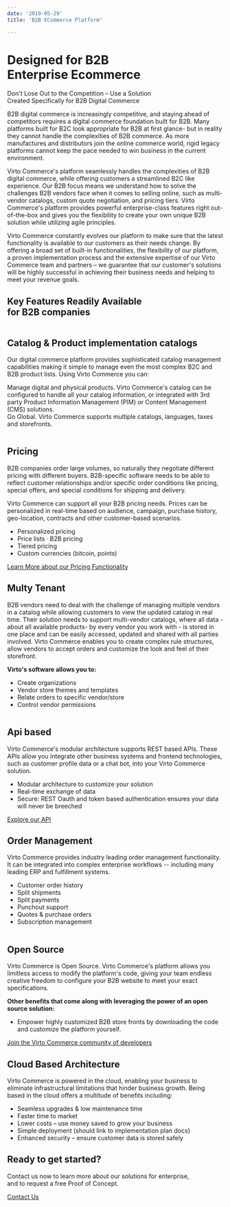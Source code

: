 ```yaml
---
date: '2019-05-29'
title: 'B2B ECommerce Platform'

---
```

<div class="main">
    <div class="page">
        <div class="section section--gray">
            <div class="section__inner container">
                <h1 class="section__t">Designed for B2B <br>Enterprise Ecommerce</h1>
                <p class="section__descr">Don't Lose Out to the Competition – Use a Solution <br>Created Specifically for B2B Digital Commerce</p>
            </div>
        </div>
        <div class="section">
            <div class="section__inner container">
                <div class="row section__info">
                    <div class="col-lg-6">
                        <p class="section__descr">B2B digital commerce is increasingly competitive, and staying ahead of competitors requires a digital commerce foundation built for B2B. Many platforms built for B2C look appropriate for B2B at first glance- but in reality they cannot handle the complexities of B2B commerce. As more manufactures and distributors join the online commerce world, rigid legacy platforms cannot keep the pace needed to win business in the current environment.</p>
                    </div>
                    <div class="col-lg-6">
                        <p class="section__descr">Virto Commerce's platform seamlessly handles the complexities of B2B digital commerce, while offering customers a streamlined B2C like experience. Our B2B focus means we understand how to solve the challenges B2B vendors face when it comes to selling online, such as multi-vendor catalogs, custom quote negotiation, and pricing tiers. Virto Commerce's platform provides powerful enterprise-class features right out-of-the-box and gives you the flexibility to create your own unique B2B solution while utilizing agile principles. </p>
                    </div>
                </div>
                <div class="row section__info mt-5">
                    <p class="section__descr section__descr--gray">Virto Commerce constantly evolves our platform to make sure that the latest functionality is available to our customers as their needs change. By offering a broad set of built-in functionalities, the flexibility of our platform, a proven implementation process and the extensive expertise of our Virto Commerce team and partners – we guarantee that our customer's solutions will be highly successful in achieving their business needs and helping to meet your revenue goals.</p>
                </div>
            </div>
        </div>
        <div class="section">
            <div class="section__inner container">
                <h2 class="section__t">Key Features Readily Available <br>for B2B companies</h2>
            </div>
        </div>
        <div class="section">
            <div class="section__inner container">
                <div class="row align-items-lg-center flex-row-reverse">
                    <div class="section__img col-lg">
                        <img src="../assets/images/b2b-ecommerce-platform/catalog-product.png" alt="" class="section__pic">
                    </div>
                    <div class="col-lg-auto section__info">
                        <h2 class="section__t">Catalog & Product implementation catalogs</h2>
                        <p class="section__descr">Our digital commerce platform provides sophisticated catalog management capabilities making it simple to manage even the most complex B2C and B2B product lists. Using Virto Commerce you can:</p>
                        <p class="section__descr">Manage digital and physical products. Virto Commerce's catalog can be configured to handle all your catalog information, or integrated with 3rd party Product Information Management (PIM) or Content Management (CMS) solutions. <br>
                        Go Global. Virto Commerce supports multiple catalogs, languages, taxes and storefronts.</p>
                    </div>
                </div>
            </div>
        </div>
        <div class="section section--gray">
            <div class="section__inner container">
                <div class="row align-items-lg-center">
                    <div class="section__img col-lg">
                        <img src="../assets/images/b2b-ecommerce-platform/pricing.png" alt="" class="section__pic">
                    </div>
                    <div class="col-lg-auto section__info">
                        <h2 class="section__t">Pricing</h2>
                        <p class="section__descr">B2B companies order large volumes, so naturally they negotiate different pricing with different buyers. B2B-specific software needs to be able to reflect customer relationships and/or specific order conditions like pricing, special offers, and special conditions for shipping and delivery.</p>
                        <p class="section__descr">Virto Commerce can support all your B2B pricing needs. Prices can be personalized in real-time based on audience, campaign, purchase history, geo-location, contracts and other customer-based scenarios.</p>
                        <ul>
                            <li>Personalized pricing</li>
                            <li>Price lists · B2B pricing</li>
                            <li>Tiered pricing</li>
                            <li>Custom currencies (bitcoin, points)</li>
                        </ul>
                        <a href="#">Learn More about our Pricing Functionality</a>
                    </div>
                </div>
            </div>
        </div>
        <div class="section">
            <div class="section__inner container">
                <div class="row align-items-lg-center flex-row-reverse">
                    <div class="section__img col-lg">
                        <img src="../assets/images/b2b-ecommerce-platform/multi-tenant.png" alt="" class="section__pic">
                    </div>
                    <div class="col-lg-auto section__info">
                        <h2 class="section__t">Multy Tenant</h2>
                        <p class="section__descr">B2B vendors need to deal with the challenge of managing multiple vendors in a catalog while allowing customers to view the updated catalog in real time. Their solution needs to support multi-vendor catalogs, where all data - about all available products- by every vendor you work with - is stored in one place and can be easily accessed, updated and shared with all parties involved. Virto Commerce enables you to create complex rule structures, allow vendors to accept orders and customize the look and feel of their storefront.</p>
                        <p class="section__descr section__descr--medium"><b>Virto's software allows you to: </b></p>
                        <ul>
                            <li>Create organizations</li>
                            <li>Vendor store themes and templates</li>
                            <li>Relate orders to specific vendor/store </li>
                            <li>Control vendor permissions</li>
                        </ul>
                    </div>
                </div>
            </div>
        </div>
        <div class="section section--gray">
            <div class="section__inner container">
                <div class="row align-items-lg-center">
                    <div class="section__img col-lg">
                        <img src="../assets/images/b2b-ecommerce-platform/api-based.png" alt="" class="section__pic">
                    </div>
                    <div class="col-lg-auto section__info">
                        <h2 class="section__t">Api based</h2>
                        <p class="section__descr">Virto Commerce's modular architecture supports REST based APIs. These APIs allow you integrate other business systems and frontend technologies, such as customer profile data or a chat bot, into your Virto Commerce solution.</p>
                        <ul>
                            <li>Modular architecture to customize your solution</li>
                            <li>Real-time exchange of data</li>
                            <li>Secure: REST Oauth and token based authentication ensures your data will never be breeched</li>
                        </ul>
                        <a href="#">Explore our API</a>
                    </div>
                </div>
            </div>
        </div>
        <div class="section">
            <div class="section__inner container">
                <div class="row align-items-lg-center flex-row-reverse">
                    <div class="section__img col-lg">
                        <img src="../assets/images/b2b-ecommerce-platform/order-management.png" alt="" class="section__pic">
                    </div>
                    <div class="col-lg-auto section__info">
                        <h2 class="section__t">Order Management</h2>
                        <p class="section__descr">Virto Commerce provides industry leading order management functionality. It can be integrated into complex enterprise workflows -- including many leading ERP and fulfillment systems. </b></p>
                        <ul>
                            <li>Customer order history</li>
                            <li>Split shipments</li>
                            <li>Split payments</li>
                            <li>Punchout support</li>
                            <li>Quotes & purchase orders</li>
                            <li>Subscription management</li>
                        </ul>
                    </div>
                </div>
            </div>
        </div>
        <div class="section section--gray">
            <div class="section__inner container">
                <div class="row align-items-lg-center">
                    <div class="section__img col-lg">
                        <img src="../assets/images/b2b-ecommerce-platform/open-source.png" alt="" class="section__pic">
                    </div>
                    <div class="col-lg-auto section__info">
                        <h2 class="section__t">Open Source</h2>
                        <p class="section__descr">Virto Commerce is Open Source. Virto Commerce's platform allows you limitless access to modify the platform's code, giving your team endless creative freedom to configure your B2B website to meet your exact specifications.</p>
                        <p class="section__descr section__descr--medium"><b>Other benefits that come along with leveraging the power of an open source solution: </b></p>
                        <ul>
                            <li>Empower highly customized B2B store fronts by downloading the code and customize the platform yourself. </li>
                        </ul>
                        <a href="#">Join the Virto Commerce community of developers</a>
                    </div>
                </div>
            </div>
        </div>
        <div class="section">
            <div class="section__inner container">
                <div class="row align-items-lg-center flex-row-reverse">
                    <div class="section__img col-lg">
                        <img src="../assets/images/b2b-ecommerce-platform/cloud-based-architecture.png" alt="" class="section__pic">
                    </div>
                    <div class="col-lg-auto section__info">
                        <h2 class="section__t">Cloud Based Architecture</h2>
                        <p class="section__descr">Virto Commerce is powered in the cloud, enabling your business to eliminate infrastructural limitations that hinder business growth. Being based in the cloud offers a multitude of benefits including: </p>
                        <ul>
                            <li>Seamless upgrades & low maintenance time</li>
                            <li>Faster time to market</li>
                            <li>Lower costs – use money saved to grow your business</li>
                            <li>Simple deployment (should link to implementation plan docs)</li>
                            <li>Enhanced security – ensure customer data is stored safely</li>
                        </ul>
                    </div>
                </div>
            </div>
        </div>
    </div>
    <div class="section section--gray section--pattern">
        <div class="section__inner container">
            <h2 class="section__t">Ready to get started?</h2>
            <p class="section__descr">Contact us now to learn more about our solutions for enterprise, <br>and to request a free Proof of Concept.</p>
            <a href="#" class="btn btn--orange btn--round">Contact Us</a>
        </div>
    </div>
</div>